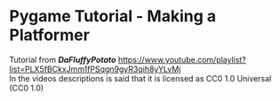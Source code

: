 # Pygame Tutorial - Making a Platformer

Tutorial from _**DaFluffyPotato**_ https://www.youtube.com/playlist?list=PLX5fBCkxJmm1fPSqgn9gyR3qih8yYLvMj  
In the videos descriptions is said that it is licensed as CC0 1.0 Universal (CC0 1.0)  
